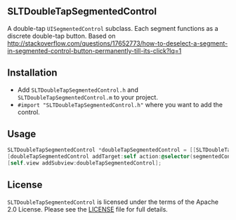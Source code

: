 ## SLTDoubleTapSegmentedControl

A double-tap `UISegmentedControl` subclass. Each segment functions as a discrete double-tap button. Based on http://stackoverflow.com/questions/17652773/how-to-deselect-a-segment-in-segmented-control-button-permanently-till-its-click?lq=1

## Installation

- Add `SLTDoubleTapSegmentedControl.h` and `SLTDoubleTapSegmentedControl.m` to your project.
- `#import "SLTDoubleTapSegmentedControl.h"` where you want to add the control.

## Usage

```  objective-c
SLTDoubleTapSegmentedControl *doubleTapSegmentedControl = [[SLTDoubleTapSegmentedControl alloc] initWithItems:@[@"home", @"work", @"other"]];
[doubleTapSegmentedControl addTarget:self action:@selector(segmentedControlChangedValue:) forControlEvents:UIControlEventValueChanged];
[self.view addSubview:doubleTapSegmentedControl];
```

## License

`SLTDoubleTapSegmentedControl` is licensed under the terms of the Apache 2.0 License. Please see the [LICENSE](LICENSE.md) file for full details.
